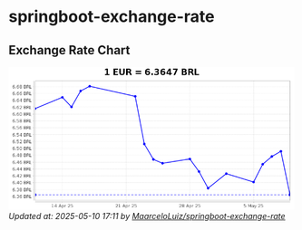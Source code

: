 # springboot-exchange-rate

<!-- EXCHANGE-RATE-START -->
## Exchange Rate Chart

![Exchange Rate Chart](charts/chart.png)*Updated at: 2025-05-10 17:11 by [MaarceloLuiz/springboot-exchange-rate](https://github.com/MaarceloLuiz/springboot-exchange-rate)*


<!-- EXCHANGE-RATE-END -->